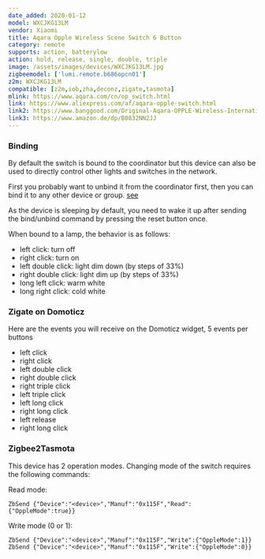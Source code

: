 ```yaml
---
date_added: 2020-01-12
model: WXCJKG13LM
vendor: Xiaomi
title: Aqara Opple Wireless Scene Switch 6 Button
category: remote
supports: action, batterylow
action: hold, release, single, double, triple
image: /assets/images/devices/WXCJKG13LM.jpg
zigbeemodel: ['lumi.remote.b686opcn01']
z2m: WXCJKG13LM
compatible: [z2m,iob,zha,deconz,zigate,tasmota]
mlink: https://www.aqara.com/cn/op_switch.html
link: https://www.aliexpress.com/af/aqara-opple-switch.html
link2: https://www.banggood.com/Original-Aqara-OPPLE-Wireless-International-Version-Smart-Switch-Work-With-Apple-HomeKit-Xiaomi-Eco-System-p-1588700.html
link3: https://www.amazon.de/dp/B0832NN2JJ
---
```

### Binding
By default the switch is bound to the coordinator but this device can also be used to directly control other lights and switches in the network.

First you probably want to unbind it from the coordinator first, then you can bind it to any other device or group. [see](https://www.zigbee2mqtt.io/information/binding.html)

As the device is sleeping by default, you need to wake it up after sending the bind/unbind command by pressing the reset button once.

When bound to a lamp, the behavior is as follows:
- left click: turn off
- right click: turn on
- left double click: light dim down (by steps of 33%)
- right double click: light dim up (by steps of 33%)
- long left click: warm white
- long right click: cold white

### Zigate on Domoticz

Here are the events you will receive on the Domoticz widget, 5 events per buttons
- left click
- right click
- left double click
- right double click
- right triple click
- left triple click
- left long click
- right long click
- left release
- right long click

### Zigbee2Tasmota

This device has 2 operation modes. Changing mode of the switch requires the following commands:

Read mode:
```
ZbSend {"Device":"<device>","Manuf":"0x115F","Read":{"OppleMode":true}}
```

Write mode (0 or 1):
```
ZbSend {"Device":"<device>","Manuf":"0x115F","Write":{"OppleMode":1}}
ZbSend {"Device":"<device>","Manuf":"0x115F","Write":{"OppleMode":0}}
```
